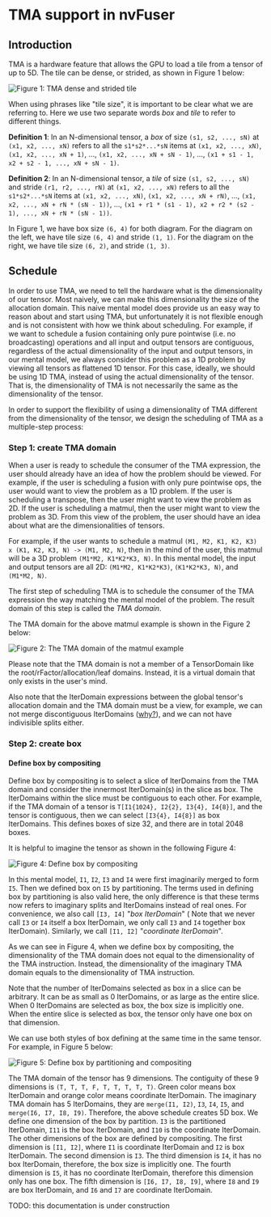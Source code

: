 <!--
 * SPDX-FileCopyrightText: Copyright (c) 2023-present NVIDIA CORPORATION & AFFILIATES.
 * All rights reserved.
 * SPDX-License-Identifier: BSD-3-Clause
-->

# TMA support in nvFuser

## Introduction

TMA is a hardware feature that allows the GPU to load a tile from a tensor of up to 5D.
The tile can be dense, or strided, as shown in Figure 1 below:

![Figure 1: TMA dense and strided tile](tma/dense-and-strided-tile.svg)

When using phrases like "tile size", it is important to be clear what we are referring to.
Here we use two separate words *box* and *tile* to refer to different things.

**Definition 1**: In an N-dimensional tensor, a *box* of size `(s1, s2, ..., sN)` at
`(x1, x2, ..., xN)` refers to all the `s1*s2*...*sN` items at `(x1, x2, ..., xN)`,
`(x1, x2, ..., xN + 1)`, ..., `(x1, x2, ..., xN + sN - 1)`, ..., `(x1 + s1 - 1, x2 + s2 - 1, ..., xN + sN - 1)`.

**Definition 2**: In an N-dimensional tensor, a *tile* of size `(s1, s2, ..., sN)` and stride
`(r1, r2, ..., rN)` at `(x1, x2, ..., xN)` refers to all the `s1*s2*...*sN` items at
`(x1, x2, ..., xN)`, `(x1, x2, ..., xN + rN)`, ..., `(x1, x2, ..., xN + rN * (sN - 1))`,
..., `(x1 + r1 * (s1 - 1), x2 + r2 * (s2 - 1), ..., xN + rN * (sN - 1))`.

In Figure 1, we have box size `(6, 4)` for both diagram.
For the diagram on the left, we have tile size `(6, 4)` and stride `(1, 1)`.
For the diagram on the right, we have tile size `(6, 2)`, and stride `(1, 3)`.

## Schedule

In order to use TMA, we need to tell the hardware what is the dimensionality of our tensor.
Most naively, we can make this dimensionality the size of the allocation domain.
This naive mental model does provide us an easy way to reason about and start using TMA,
but unfortunately it is not flexible enough and is not consistent with how we think about scheduling.
For example, if we want to schedule a fusion containing only pure pointwise (i.e. no broadcasting) operations and all input and output tensors are contiguous,
regardless of the actual dimensionality of the input and output tensors, in our mental model, we always
consider this problem as a 1D problem by viewing all tensors as flattened 1D tensor.
For this case, ideally, we should be using 1D TMA, instead of using the actual dimensionality of the tensor.
That is, the dimensionality of TMA is not necessarily the same as the dimensionality of the tensor.

In order to support the flexibility of using a dimensionality of TMA different from the dimensionality of the tensor,
we design the scheduling of TMA as a multiple-step process:

### Step 1: create TMA domain

When a user is ready to schedule the consumer of the TMA expression,
the user should already have an idea of how the problem should be viewed.
For example, if the user is scheduling a fusion with only pure pointwise ops,
the user would want to view the problem as a 1D problem.
If the user is scheduling a transpose, then the user might want to view the problem as 2D.
If the user is scheduling a matmul, then the user might want to view the problem as 3D.
From this view of the problem, the user should have an idea about what are the dimensionalities of tensors.

For example, if the user wants to schedule a matmul `(M1, M2, K1, K2, K3) x (K1, K2, K3, N) -> (M1, M2, N)`,
then in the mind of the user, this matmul will be a 3D problem `(M1*M2, K1*K2*K3, N)`.
In this mental model, the input and output tensors are all 2D:
`(M1*M2, K1*K2*K3)`, `(K1*K2*K3, N)`, and `(M1*M2, N)`.

The first step of scheduling TMA is to schedule the consumer of the TMA expression the way matching the mental model of the problem.
The result domain of this step is called the *TMA domain*.

The TMA domain for the above matmul example is shown in the Figure 2 below:

![Figure 2: The TMA domain of the matmul example](tma/matmul-tma-domain.svg)

Please note that the TMA domain is not a member of a TensorDomain like the root/rFactor/allocation/leaf domains.
Instead, it is a virtual domain that only exists in the user's mind.

Also note that the IterDomain expressions between the global tensor's allocation domain and the TMA domain must be a view,
for example, we can not merge discontiguous IterDomains ([why?](../reading/divisibility-of-split.md#merging-discontiguous-iterdomains)), and we can not have indivisible splits either.

### Step 2: create box

#### Define box by compositing

Define box by compositing is to select a slice of IterDomains from the TMA domain and consider the innermost IterDomain(s) in the slice as box.
The IterDomains within the slice must be contiguous to each other.
For example, if the TMA domain of a tensor is `T[I1{1024}, I2{2}, I3{4}, I4{8}]`, and the tensor is contiguous,
then we can select `[I3{4}, I4{8}]` as box IterDomains.
This defines boxes of size 32, and there are in total 2048 boxes.

It is helpful to imagine the tensor as shown in the following Figure 4:

![Figure 4: Define box by compositing](tma/box-by-compositing.svg)

In this mental model, `I1`, `I2`, `I3` and `I4` were first imaginarily merged to form `I5`.
Then we defined box on `I5` by partitioning.
The terms used in defining box by partitioning is also valid here,
the only difference is that these terms now refers to imaginary splits and IterDomains instead of real ones.
For convenience, we also call `[I3, I4]` "*box IterDomain*" (
Note that we never call `I3` or `I4` itself a box IterDomain,
we only call `I3` and `I4` together box IterDomain).
Similarly, we call `[I1, I2]` "*coordinate IterDomain*".

As we can see in Figure 4, when we define box by compositing,
the dimensionality of the TMA domain does not equal to the dimensionality of the TMA instruction.
Instead, the dimensionality of the imaginary TMA domain equals to the dimensionality of TMA instruction.

Note that the number of IterDomains selected as box in a slice can be arbitrary.
It can be as small as 0 IterDomains, or as large as the entire slice.
When 0 IterDomains are selected as box, the box size is implicitly one.
When the entire slice is selected as box, the tensor only have one box on that dimension.

We can use both styles of box defining at the same time in the same tensor.
For example, in Figure 5 below:

![Figure 5: Define box by partitioning and compositing](tma/box-by-partitioning-and-compositing.svg)

The TMA domain of the tensor has 9 dimensions.
The contiguity of these 9 dimensions is `(T, T, T, F, T, T, T, T, T)`.
Green color means box IterDomain and orange color means coordinate IterDomain.
The imaginary TMA domain has 5 IterDomains, they are `merge(I1, I2)`, `I3`, `I4`, `I5`, and `merge(I6, I7, I8, I9)`.
Therefore, the above schedule creates 5D box.
We define one dimension of the box by partition.
`I3` is the partitioned IterDomain, `I11` is the box IterDomain, and `I10` is the coordinate IterDomain.
The other dimensions of the box are defined by compositing.
The first dimension is `[I1, I2]`, where `I1` is coordinate IterDomain and `I2` is box IterDomain.
The second dimension is `I3`.
The third dimension is `I4`, it has no box IterDomain, therefore, the box size is implicitly one.
The fourth dimension is `I5`, it has no coordinate IterDomain, therefore this dimension only has one box.
The fifth dimension is `[I6, I7, I8, I9]`, where `I8` and `I9` are box IterDomain, and `I6` and `I7` are coordinate IterDomain.

TODO: this documentation is under construction
